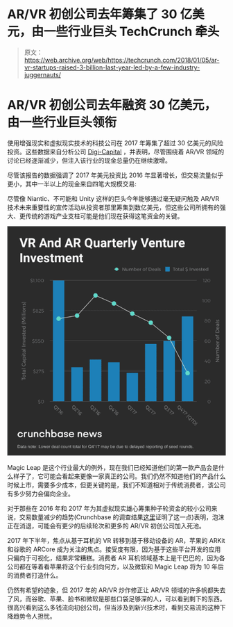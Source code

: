 # AR/VR 初创公司去年筹集了 30 亿美元，由一些行业巨头 TechCrunch 牵头

> 原文：<https://web.archive.org/web/https://techcrunch.com/2018/01/05/ar-vr-startups-raised-3-billion-last-year-led-by-a-few-industry-juggernauts/>

# AR/VR 初创公司去年融资 30 亿美元，由一些行业巨头领衔

使用增强现实和虚拟现实技术的科技公司在 2017 年筹集了超过 30 亿美元的风险投资。这些数据来自分析公司 [Digi-Capital](https://web.archive.org/web/20221127014543/http://www.digi-capital.com/news/2018/01/record-over-3b-ar-vr-investment-in-2017-1-5b-in-q4/#.Wk_RUFQ-fOQ) ，并表明，尽管围绕着 AR/VR 领域的讨论已经逐渐减少，但注入该行业的现金总量仍在继续激增。

尽管该报告的数据强调了 2017 年美元投资比 2016 年显著增长，但交易流量似乎更小，其中一半以上的现金来自四笔大规模交易:

尽管像 Niantic、不可能和 Unity 这样的巨头今年能够通过毫无疑问触及 AR/VR 技术未来重要性的宣传活动从投资者那里筹集到数亿美元，但这些公司所拥有的强大、更传统的游戏产业支柱可能是他们现在获得这笔资金的关键。

![](img/d723b924c43b2b2cb3f5274972a5e550.png)

Magic Leap 是这个行业最大的例外，现在我们已经知道他们的第一款产品会是什么样子了，它可能会看起来更像一家真正的公司。我们仍然不知道他们的产品什么时候上市，需要多少成本，但更关键的是，我们不知道相对于传统消费者，该公司有多少努力会偏向企业。

对于那些在 2016 年和 2017 年为其虚拟现实雄心筹集种子轮资金的较小公司来说，交易数量减少的趋势(Crunchbase 的调查结果[这里](https://web.archive.org/web/20221127014543/https://beta.techcrunch.com/2017/12/02/virtual-reality-gets-its-groove-back/)证明了这一点)表明，泡沫正在消退，可能会有更少的后续轮次和更多的 AR/VR 初创公司加入死池。

2017 年下半年，焦点从基于耳机的 VR 转移到基于移动设备的 AR，苹果的 ARKit 和谷歌的 ARCore 成为关注的焦点。接受度有限，因为基于这些平台开发的应用只偏向于可视化，结果非常糟糕。消费者 AR 耳机领域基本上是干巴巴的，因为各公司都在等着看苹果将这个行业引向何方，以及微软和 Magic Leap 将为 10 年后的消费者打造什么。

仍然有希望的迹象，但 2017 年的 AR/VR 炒作修正让 AR/VR 领域的许多帆都失去了风，而谷歌、苹果、脸书和微软是那些口袋足够深的人，可以看到剩下的东西。很高兴看到这么多钱流向初创公司，但当涉及到新兴技术时，看到交易流的这种下降趋势令人担忧。